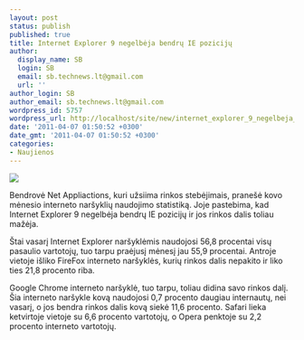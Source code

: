 ```yaml
---
layout: post
status: publish
published: true
title: Internet Explorer 9 negelbėja bendrų IE pozicijų
author:
  display_name: SB
  login: SB
  email: sb.technews.lt@gmail.com
  url: ''
author_login: SB
author_email: sb.technews.lt@gmail.com
wordpress_id: 5757
wordpress_url: http://localhost/site/new/internet_explorer_9_negelbeja_bendru_ie_poziciju/
date: '2011-04-07 01:50:52 +0300'
date_gmt: '2011-04-07 01:50:52 +0300'
categories:
- Naujienos
---
```

<div class="imgright"><img src="http://technews.lt/upload/ie9logo.jpg"  /></div>
<p>Bendrovė Net Appliactions, kuri užsiima rinkos stebėjimais, pranešė kovo mėnesio interneto naršyklių naudojimo statistiką. Joje pastebima, kad Internet Explorer 9 negelbėja bendrų IE pozicijų ir jos rinkos dalis toliau mažėja.</p>
<p>Štai vasarį Internet Explorer naršyklėmis naudojosi 56,8 procentai visų pasaulio vartotojų, tuo tarpu praėjusį mėnesį jau 55,9 procentai. Antroje vietoje išliko FireFox interneto naršyklės, kurių rinkos dalis nepakito ir liko ties 21,8 procento riba.</p>
<p>Google Chrome interneto naršyklė, tuo tarpu, toliau didina savo rinkos dalį. Šia interneto naršykle kovą naudojosi 0,7 procento daugiau internautų, nei vasarį, o jos bendra rinkos dalis kovą siekė 11,6 procento. Safari lieka ketvirtoje vietoje su 6,6 procento vartotojų, o Opera penktoje su 2,2 procento interneto vartotojų.<br /></p>
